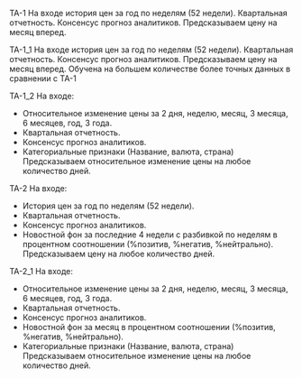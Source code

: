 TA-1
На входе история цен за год по неделям (52 недели). Квартальная отчетность. Консенсус прогноз аналитиков. 
Предсказываем цену на месяц вперед.

TA-1_1
На входе история цен за год по неделям (52 недели). Квартальная отчетность. Консенсус прогноз аналитиков.
Предсказываем цену на месяц вперед.
Обучена на большем количестве более точных данных в сравнении с TA-1

TA-1_2
На входе:
- Относительное изменение цены за 2 дня, неделю, месяц, 3 месяца, 6 месяцев, год, 3 года.
- Квартальная отчетность. 
- Консенсус прогноз аналитиков.
- Категориальные признаки (Название, валюта, страна)
Предсказываем относительное изменение цены на любое количество дней.

TA-2
На входе: 
 - История цен за год по неделям (52 недели). 
 - Квартальная отчетность. 
 - Консенсус прогноз аналитиков. 
 - Новостной фон за последние 4 недели с разбивкой по неделям в процентном соотношении (%позитив, %негатив, %нейтрально).
Предсказываем цену на любое количество дней.

TA-2_1
На входе: 
 - Относительное изменение цены за 2 дня, неделю, месяц, 3 месяца, 6 месяцев, год, 3 года. 
 - Квартальная отчетность. 
 - Консенсус прогноз аналитиков. 
 - Новостной фон за месяц в процентном соотношении (%позитив, %негатив, %нейтрально). 
 - Категориальные признаки (Название, валюта, страна)
Предсказываем относительное изменение цены на любое количество дней.